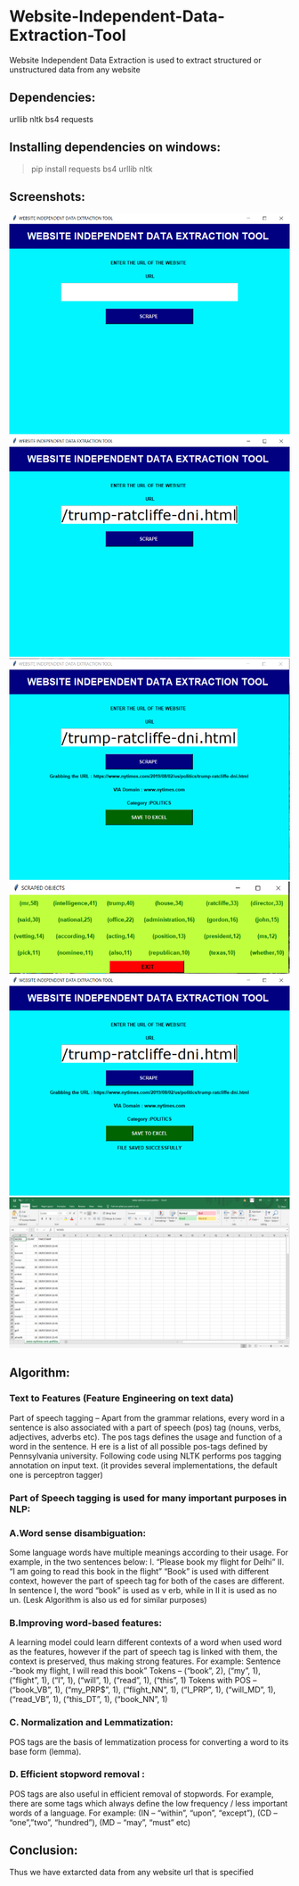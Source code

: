 # Website-Independent-Data-Extraction-Tool
Website Independent Data Extraction is used to extract structured or unstructured data from any website


## Dependencies:

urllib	nltk	bs4	requests	

## Installing dependencies on windows:

> pip install requests bs4 urllib nltk

## Screenshots:
![alt text](https://github.com/premmody312/Website-Independent-Data-Extraction-Tool/blob/master/Screenshots/Capture1.PNG)
![alt text](https://github.com/premmody312/Website-Independent-Data-Extraction-Tool/blob/master/Screenshots/Capture2.PNG)
![alt text](https://github.com/premmody312/Website-Independent-Data-Extraction-Tool/blob/master/Screenshots/Capture3.PNG)
![alt text](https://github.com/premmody312/Website-Independent-Data-Extraction-Tool/blob/master/Screenshots/Capture4.PNG)
![alt text](https://github.com/premmody312/Website-Independent-Data-Extraction-Tool/blob/master/Screenshots/Capture5.PNG)
![alt text](https://github.com/premmody312/Website-Independent-Data-Extraction-Tool/blob/master/Screenshots/Capture6.PNG)


## Algorithm:

### Text to Features (Feature Engineering on text data)

Part of speech tagging – Apart from the grammar relations, every word in a sentence is also associated with a part of speech (pos) tag (nouns, verbs, adjectives, adverbs etc). The pos tags defines the usage and function of a word in the sentence. H ere is a list of all possible pos-tags defined by Pennsylvania university. Following code using NLTK performs pos tagging annotation on input text. (it provides several implementations, the default one is perceptron tagger)


### Part of Speech tagging is used for many important purposes in NLP:

### A.Word sense disambiguation: 
Some language words have multiple meanings according to their usage. For example, in the two sentences below:
I. “Please book my flight for Delhi”
II. “I am going to read this book in the flight”
“Book” is used with different context, however the part of speech tag for both of the cases are different. In sentence I, the word “book” is used as v erb, while in II it is used as no un. (Lesk Algorithm is also us ed for similar purposes)

### B.Improving word-based features: 
A learning model could learn different contexts of a word when used word as the features, however if the part of speech tag is linked with them, the context is preserved, thus making strong features. For example:
Sentence -“book my flight, I will read this book”
Tokens – (“book”, 2), (“my”, 1), (“flight”, 1), (“I”, 1), (“will”, 1), (“read”, 1), (“this”, 1)
Tokens with POS – (“book_VB”, 1), (“my_PRP$”, 1), (“flight_NN”, 1), (“I_PRP”, 1), (“will_MD”, 1), (“read_VB”, 1), (“this_DT”, 1), (“book_NN”, 1)

### C. Normalization and Lemmatization:
POS tags are the basis of lemmatization process for converting a word to its base form (lemma).

### D. Efficient stopword removal : 
POS tags are also useful in efficient removal of stopwords.
For example, there are some tags which always define the low frequency / less important words of a language. For example: (IN – “within”, “upon”, “except”), (CD – “one”,”two”, “hundred”), (MD – “may”, “must” etc)

## Conclusion:
Thus we have extarcted data from any website url that is specified
